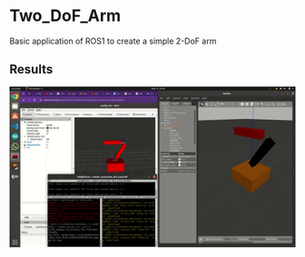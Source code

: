 # Two_DoF_Arm
Basic application of ROS1 to create a simple 2-DoF arm

## Results

[![Demo](https://raw.githubusercontent.com/Loki-Silvres/Two_DoF_Arm/main/two_dof_arm.png)](https://github.com/user-attachments/assets/a7ff4d74-b2d6-4f4a-82a9-fd1a138b7d23)




